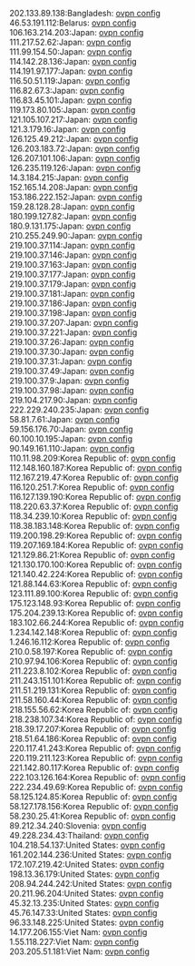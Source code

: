 202.133.89.138:Bangladesh: [ovpn config](vpn/202_133_89_138.ovpn)  
46.53.191.112:Belarus: [ovpn config](vpn/46_53_191_112.ovpn)  
106.163.214.203:Japan: [ovpn config](vpn/106_163_214_203.ovpn)  
111.217.52.62:Japan: [ovpn config](vpn/111_217_52_62.ovpn)  
111.99.154.50:Japan: [ovpn config](vpn/111_99_154_50.ovpn)  
114.142.28.136:Japan: [ovpn config](vpn/114_142_28_136.ovpn)  
114.191.97.177:Japan: [ovpn config](vpn/114_191_97_177.ovpn)  
116.50.51.119:Japan: [ovpn config](vpn/116_50_51_119.ovpn)  
116.82.67.3:Japan: [ovpn config](vpn/116_82_67_3.ovpn)  
116.83.45.101:Japan: [ovpn config](vpn/116_83_45_101.ovpn)  
119.173.80.105:Japan: [ovpn config](vpn/119_173_80_105.ovpn)  
121.105.107.217:Japan: [ovpn config](vpn/121_105_107_217.ovpn)  
121.3.179.16:Japan: [ovpn config](vpn/121_3_179_16.ovpn)  
126.125.49.212:Japan: [ovpn config](vpn/126_125_49_212.ovpn)  
126.203.183.72:Japan: [ovpn config](vpn/126_203_183_72.ovpn)  
126.207.101.106:Japan: [ovpn config](vpn/126_207_101_106.ovpn)  
126.235.119.126:Japan: [ovpn config](vpn/126_235_119_126.ovpn)  
14.3.184.215:Japan: [ovpn config](vpn/14_3_184_215.ovpn)  
152.165.14.208:Japan: [ovpn config](vpn/152_165_14_208.ovpn)  
153.186.222.152:Japan: [ovpn config](vpn/153_186_222_152.ovpn)  
159.28.128.28:Japan: [ovpn config](vpn/159_28_128_28.ovpn)  
180.199.127.82:Japan: [ovpn config](vpn/180_199_127_82.ovpn)  
180.9.131.175:Japan: [ovpn config](vpn/180_9_131_175.ovpn)  
210.255.249.90:Japan: [ovpn config](vpn/210_255_249_90.ovpn)  
219.100.37.114:Japan: [ovpn config](vpn/219_100_37_114.ovpn)  
219.100.37.146:Japan: [ovpn config](vpn/219_100_37_146.ovpn)  
219.100.37.163:Japan: [ovpn config](vpn/219_100_37_163.ovpn)  
219.100.37.177:Japan: [ovpn config](vpn/219_100_37_177.ovpn)  
219.100.37.179:Japan: [ovpn config](vpn/219_100_37_179.ovpn)  
219.100.37.181:Japan: [ovpn config](vpn/219_100_37_181.ovpn)  
219.100.37.186:Japan: [ovpn config](vpn/219_100_37_186.ovpn)  
219.100.37.198:Japan: [ovpn config](vpn/219_100_37_198.ovpn)  
219.100.37.207:Japan: [ovpn config](vpn/219_100_37_207.ovpn)  
219.100.37.221:Japan: [ovpn config](vpn/219_100_37_221.ovpn)  
219.100.37.26:Japan: [ovpn config](vpn/219_100_37_26.ovpn)  
219.100.37.30:Japan: [ovpn config](vpn/219_100_37_30.ovpn)  
219.100.37.31:Japan: [ovpn config](vpn/219_100_37_31.ovpn)  
219.100.37.49:Japan: [ovpn config](vpn/219_100_37_49.ovpn)  
219.100.37.9:Japan: [ovpn config](vpn/219_100_37_9.ovpn)  
219.100.37.98:Japan: [ovpn config](vpn/219_100_37_98.ovpn)  
219.104.217.90:Japan: [ovpn config](vpn/219_104_217_90.ovpn)  
222.229.240.235:Japan: [ovpn config](vpn/222_229_240_235.ovpn)  
58.81.7.61:Japan: [ovpn config](vpn/58_81_7_61.ovpn)  
59.156.176.70:Japan: [ovpn config](vpn/59_156_176_70.ovpn)  
60.100.10.195:Japan: [ovpn config](vpn/60_100_10_195.ovpn)  
90.149.161.110:Japan: [ovpn config](vpn/90_149_161_110.ovpn)  
110.11.98.209:Korea Republic of: [ovpn config](vpn/110_11_98_209.ovpn)  
112.148.160.187:Korea Republic of: [ovpn config](vpn/112_148_160_187.ovpn)  
112.167.219.47:Korea Republic of: [ovpn config](vpn/112_167_219_47.ovpn)  
116.120.251.7:Korea Republic of: [ovpn config](vpn/116_120_251_7.ovpn)  
116.127.139.190:Korea Republic of: [ovpn config](vpn/116_127_139_190.ovpn)  
118.220.63.37:Korea Republic of: [ovpn config](vpn/118_220_63_37.ovpn)  
118.34.239.10:Korea Republic of: [ovpn config](vpn/118_34_239_10.ovpn)  
118.38.183.148:Korea Republic of: [ovpn config](vpn/118_38_183_148.ovpn)  
119.200.198.29:Korea Republic of: [ovpn config](vpn/119_200_198_29.ovpn)  
119.207.169.184:Korea Republic of: [ovpn config](vpn/119_207_169_184.ovpn)  
121.129.86.21:Korea Republic of: [ovpn config](vpn/121_129_86_21.ovpn)  
121.130.170.100:Korea Republic of: [ovpn config](vpn/121_130_170_100.ovpn)  
121.140.42.224:Korea Republic of: [ovpn config](vpn/121_140_42_224.ovpn)  
121.88.144.63:Korea Republic of: [ovpn config](vpn/121_88_144_63.ovpn)  
123.111.89.100:Korea Republic of: [ovpn config](vpn/123_111_89_100.ovpn)  
175.123.148.93:Korea Republic of: [ovpn config](vpn/175_123_148_93.ovpn)  
175.204.239.13:Korea Republic of: [ovpn config](vpn/175_204_239_13.ovpn)  
183.102.66.244:Korea Republic of: [ovpn config](vpn/183_102_66_244.ovpn)  
1.234.142.148:Korea Republic of: [ovpn config](vpn/1_234_142_148.ovpn)  
1.246.16.112:Korea Republic of: [ovpn config](vpn/1_246_16_112.ovpn)  
210.0.58.197:Korea Republic of: [ovpn config](vpn/210_0_58_197.ovpn)  
210.97.94.106:Korea Republic of: [ovpn config](vpn/210_97_94_106.ovpn)  
211.223.8.102:Korea Republic of: [ovpn config](vpn/211_223_8_102.ovpn)  
211.243.151.101:Korea Republic of: [ovpn config](vpn/211_243_151_101.ovpn)  
211.51.219.131:Korea Republic of: [ovpn config](vpn/211_51_219_131.ovpn)  
211.58.160.44:Korea Republic of: [ovpn config](vpn/211_58_160_44.ovpn)  
218.155.56.62:Korea Republic of: [ovpn config](vpn/218_155_56_62.ovpn)  
218.238.107.34:Korea Republic of: [ovpn config](vpn/218_238_107_34.ovpn)  
218.39.17.207:Korea Republic of: [ovpn config](vpn/218_39_17_207.ovpn)  
218.51.64.186:Korea Republic of: [ovpn config](vpn/218_51_64_186.ovpn)  
220.117.41.243:Korea Republic of: [ovpn config](vpn/220_117_41_243.ovpn)  
220.119.211.123:Korea Republic of: [ovpn config](vpn/220_119_211_123.ovpn)  
221.142.80.117:Korea Republic of: [ovpn config](vpn/221_142_80_117.ovpn)  
222.103.126.164:Korea Republic of: [ovpn config](vpn/222_103_126_164.ovpn)  
222.234.49.69:Korea Republic of: [ovpn config](vpn/222_234_49_69.ovpn)  
58.125.124.85:Korea Republic of: [ovpn config](vpn/58_125_124_85.ovpn)  
58.127.178.156:Korea Republic of: [ovpn config](vpn/58_127_178_156.ovpn)  
58.230.25.41:Korea Republic of: [ovpn config](vpn/58_230_25_41.ovpn)  
89.212.34.240:Slovenia: [ovpn config](vpn/89_212_34_240.ovpn)  
49.228.234.43:Thailand: [ovpn config](vpn/49_228_234_43.ovpn)  
104.218.54.137:United States: [ovpn config](vpn/104_218_54_137.ovpn)  
161.202.144.236:United States: [ovpn config](vpn/161_202_144_236.ovpn)  
172.107.219.42:United States: [ovpn config](vpn/172_107_219_42.ovpn)  
198.13.36.179:United States: [ovpn config](vpn/198_13_36_179.ovpn)  
208.94.244.242:United States: [ovpn config](vpn/208_94_244_242.ovpn)  
20.211.96.204:United States: [ovpn config](vpn/20_211_96_204.ovpn)  
45.32.13.235:United States: [ovpn config](vpn/45_32_13_235.ovpn)  
45.76.147.33:United States: [ovpn config](vpn/45_76_147_33.ovpn)  
96.33.148.225:United States: [ovpn config](vpn/96_33_148_225.ovpn)  
14.177.206.155:Viet Nam: [ovpn config](vpn/14_177_206_155.ovpn)  
1.55.118.227:Viet Nam: [ovpn config](vpn/1_55_118_227.ovpn)  
203.205.51.181:Viet Nam: [ovpn config](vpn/203_205_51_181.ovpn)  
